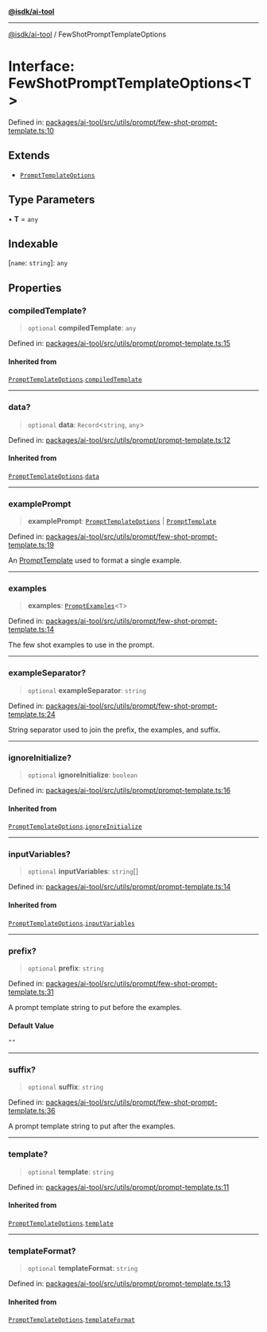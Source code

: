 [**@isdk/ai-tool**](../README.md)

***

[@isdk/ai-tool](../globals.md) / FewShotPromptTemplateOptions

# Interface: FewShotPromptTemplateOptions\<T\>

Defined in: [packages/ai-tool/src/utils/prompt/few-shot-prompt-template.ts:10](https://github.com/isdk/ai-tool.js/blob/79d5773fa454dc7789b1291b1ebd73e4c1b93154/src/utils/prompt/few-shot-prompt-template.ts#L10)

## Extends

- [`PromptTemplateOptions`](PromptTemplateOptions.md)

## Type Parameters

• **T** = `any`

## Indexable

\[`name`: `string`\]: `any`

## Properties

### compiledTemplate?

> `optional` **compiledTemplate**: `any`

Defined in: [packages/ai-tool/src/utils/prompt/prompt-template.ts:15](https://github.com/isdk/ai-tool.js/blob/79d5773fa454dc7789b1291b1ebd73e4c1b93154/src/utils/prompt/prompt-template.ts#L15)

#### Inherited from

[`PromptTemplateOptions`](PromptTemplateOptions.md).[`compiledTemplate`](PromptTemplateOptions.md#compiledtemplate)

***

### data?

> `optional` **data**: `Record`\<`string`, `any`\>

Defined in: [packages/ai-tool/src/utils/prompt/prompt-template.ts:12](https://github.com/isdk/ai-tool.js/blob/79d5773fa454dc7789b1291b1ebd73e4c1b93154/src/utils/prompt/prompt-template.ts#L12)

#### Inherited from

[`PromptTemplateOptions`](PromptTemplateOptions.md).[`data`](PromptTemplateOptions.md#data)

***

### examplePrompt

> **examplePrompt**: [`PromptTemplateOptions`](PromptTemplateOptions.md) \| [`PromptTemplate`](../classes/PromptTemplate.md)

Defined in: [packages/ai-tool/src/utils/prompt/few-shot-prompt-template.ts:19](https://github.com/isdk/ai-tool.js/blob/79d5773fa454dc7789b1291b1ebd73e4c1b93154/src/utils/prompt/few-shot-prompt-template.ts#L19)

An [PromptTemplate](../classes/PromptTemplate.md) used to format a single example.

***

### examples

> **examples**: [`PromptExamples`](../type-aliases/PromptExamples.md)\<`T`\>

Defined in: [packages/ai-tool/src/utils/prompt/few-shot-prompt-template.ts:14](https://github.com/isdk/ai-tool.js/blob/79d5773fa454dc7789b1291b1ebd73e4c1b93154/src/utils/prompt/few-shot-prompt-template.ts#L14)

The few shot examples to use in the prompt.

***

### exampleSeparator?

> `optional` **exampleSeparator**: `string`

Defined in: [packages/ai-tool/src/utils/prompt/few-shot-prompt-template.ts:24](https://github.com/isdk/ai-tool.js/blob/79d5773fa454dc7789b1291b1ebd73e4c1b93154/src/utils/prompt/few-shot-prompt-template.ts#L24)

String separator used to join the prefix, the examples, and suffix.

***

### ignoreInitialize?

> `optional` **ignoreInitialize**: `boolean`

Defined in: [packages/ai-tool/src/utils/prompt/prompt-template.ts:16](https://github.com/isdk/ai-tool.js/blob/79d5773fa454dc7789b1291b1ebd73e4c1b93154/src/utils/prompt/prompt-template.ts#L16)

#### Inherited from

[`PromptTemplateOptions`](PromptTemplateOptions.md).[`ignoreInitialize`](PromptTemplateOptions.md#ignoreinitialize)

***

### inputVariables?

> `optional` **inputVariables**: `string`[]

Defined in: [packages/ai-tool/src/utils/prompt/prompt-template.ts:14](https://github.com/isdk/ai-tool.js/blob/79d5773fa454dc7789b1291b1ebd73e4c1b93154/src/utils/prompt/prompt-template.ts#L14)

#### Inherited from

[`PromptTemplateOptions`](PromptTemplateOptions.md).[`inputVariables`](PromptTemplateOptions.md#inputvariables)

***

### prefix?

> `optional` **prefix**: `string`

Defined in: [packages/ai-tool/src/utils/prompt/few-shot-prompt-template.ts:31](https://github.com/isdk/ai-tool.js/blob/79d5773fa454dc7789b1291b1ebd73e4c1b93154/src/utils/prompt/few-shot-prompt-template.ts#L31)

A prompt template string to put before the examples.

#### Default Value

`""`

***

### suffix?

> `optional` **suffix**: `string`

Defined in: [packages/ai-tool/src/utils/prompt/few-shot-prompt-template.ts:36](https://github.com/isdk/ai-tool.js/blob/79d5773fa454dc7789b1291b1ebd73e4c1b93154/src/utils/prompt/few-shot-prompt-template.ts#L36)

A prompt template string to put after the examples.

***

### template?

> `optional` **template**: `string`

Defined in: [packages/ai-tool/src/utils/prompt/prompt-template.ts:11](https://github.com/isdk/ai-tool.js/blob/79d5773fa454dc7789b1291b1ebd73e4c1b93154/src/utils/prompt/prompt-template.ts#L11)

#### Inherited from

[`PromptTemplateOptions`](PromptTemplateOptions.md).[`template`](PromptTemplateOptions.md#template)

***

### templateFormat?

> `optional` **templateFormat**: `string`

Defined in: [packages/ai-tool/src/utils/prompt/prompt-template.ts:13](https://github.com/isdk/ai-tool.js/blob/79d5773fa454dc7789b1291b1ebd73e4c1b93154/src/utils/prompt/prompt-template.ts#L13)

#### Inherited from

[`PromptTemplateOptions`](PromptTemplateOptions.md).[`templateFormat`](PromptTemplateOptions.md#templateformat)
